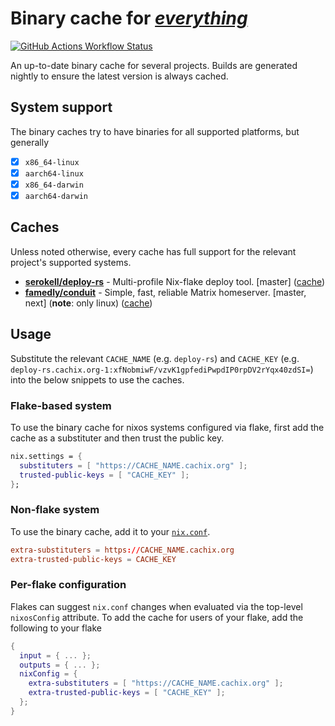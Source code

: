 [github-workflow]: https://github.com/mibmo/cacheit/actions/workflows/populate-cache.yaml

# Binary cache for [_everything_](#caches)
[![GitHub Actions Workflow Status](https://img.shields.io/github/actions/workflow/status/mibmo/cache-it/populate-cache.yaml?style=flat-square)][github-workflow]

An up-to-date binary cache for several projects.
Builds are generated nightly to ensure the latest version is always cached.

## System support
The binary caches try to have binaries for all supported platforms, but generally

- [x] `x86_64-linux`
- [x] `aarch64-linux`
- [x] `x86_64-darwin`
- [x] `aarch64-darwin`

## Caches
Unless noted otherwise, every cache has full support for the relevant project's supported systems.

- **[serokell/deploy-rs](https://github.com/serokell/deploy-rs)** -
    Multi-profile Nix-flake deploy tool.
    [master]
    ([cache](https://deploy-rs.cachix.org))
- **[famedly/conduit](https://gitlab.com/famedly/conduit)** -
    Simple, fast, reliable Matrix homeserver.
    [master, next]
    (**note**: only linux)
    ([cache](https://conduit.cachix.org))

## Usage
Substitute the relevant `CACHE_NAME` (e.g. `deploy-rs`) and `CACHE_KEY` (e.g. `deploy-rs.cachix.org-1:xfNobmiwF/vzvK1gpfediPwpdIP0rpDV2rYqx40zdSI=`) into the below snippets to use  the caches.

### Flake-based system
To use the binary cache for nixos systems configured via flake, first
add the cache as a substituter and then trust the public key.
```nix
nix.settings = {
  substituters = [ "https://CACHE_NAME.cachix.org" ];
  trusted-public-keys = [ "CACHE_KEY" ];
};
```

### Non-flake system
To use the binary cache, add it to your [`nix.conf`](https://nixos.org/manual/nix/stable/command-ref/conf-file.html).
```conf
extra-substituters = https://CACHE_NAME.cachix.org
extra-trusted-public-keys = CACHE_KEY
```

### Per-flake configuration
Flakes can suggest `nix.conf` changes when evaluated via the top-level `nixosConfig` attribute.
To add the cache for users of your flake, add the following to your flake
```nix
{
  input = { ... };
  outputs = { ... };
  nixConfig = {
    extra-substituters = [ "https://CACHE_NAME.cachix.org" ];
    extra-trusted-public-keys = [ "CACHE_KEY" ];
  };
}
```
